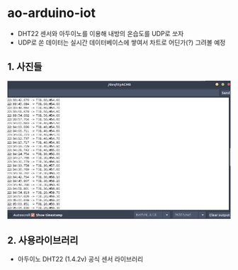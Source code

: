 # ao-arduino-iot

- DHT22 센서와 아두이노를 이용해 내방의 온습도를 UDP로 쏘자
- UDP로 쏜 데이터는 실시간 데이터베이스에 쌓여서 차트로 어딘가(?) 그려볼 예정

## 1. 사진들

![](images/01_temperature.png)

## 2. 사용라이브러리

- 아두이노 DHT22 (1.4.2v) 공식 센서 라이브러리
